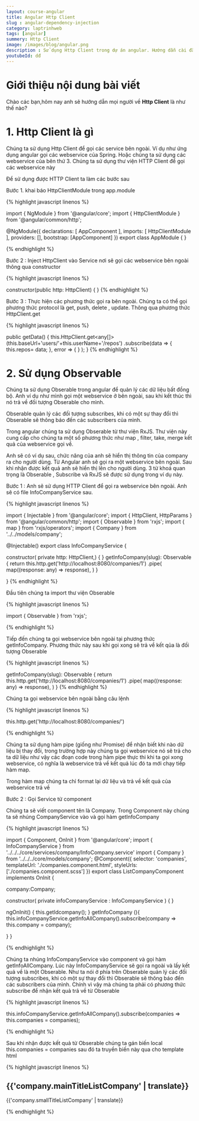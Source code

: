 ```yaml
---
layout: course-angular
title: Angular Http Client  
slug : angular-dependency-injection
category: laptrinhweb
tags: [angular]
summery: Http Client   
image: /images/blog/angular.png
description : Sử dụng Http Client trong dự án angular. Hướng dẫn cài đặt Http Client vào dự án Angular.
youtubeId: dđ
---
```


# **Giới thiệu nội dung bài viết**

Chào các bạn,hôm nay anh sẽ hướng dẫn mọi người về <b>Http Client</b> là như thế nào?

# **1. Http Client là gì**

Chúng ta sử dụng Http Client để gọi các service bên ngoài. Ví dụ như ứng dụng angular gọi các webservice của Spring. Hoặc chúng ta sử dụng các webservice của bên thứ 3. Chúng ta sử dụng thư viện HTTP Client để gọi các webservice này

Để sử dụng được HTTP Client ta làm các bước sau

Bước 1.  khai báo HttpClientModule trong app.module 

{% highlight javascript linenos %}

import { NgModule } from '@angular/core';
import { HttpClientModule } from '@angular/common/http';
 
@NgModule({
    declarations: [
        AppComponent
    ],
    imports: [
        HttpClientModule
    ],
    providers: [],
    bootstrap: [AppComponent]
})
export class AppModule { }

{% endhighlight %} 

Bước 2 : Inject HttpClient vào Service nơi sẽ gọi các webservice bên ngoài thông qua constructor

{% highlight javascript linenos %}

constructor(public http: HttpClient) {
}
{% endhighlight %} 

Bước 3 : Thực hiện các phương thức gọi ra bên ngoài. Chúng ta có thể gọi phương thức protocol là get, push, delete , update. Thông qua phương thức HttpClient.get 

{% highlight javascript linenos %}

public getData() {
  this.HttpClient.get<any[]>(this.baseUrl+'users/'+this.userName+'/repos')
           .subscribe(data => {
               this.repos= data;
           },
           error => {
           }
  );
}
{% endhighlight %}

# **2. Sử dụng Observable**

Chúng ta sử dụng Obserable trong angular để quản lý các dữ liệu bất đồng bộ. Anh ví dụ như mình gọi một webservice ở bên ngoài, sau khi kết thúc thì nó trả về đối tượng Obserable cho mình.

Obserable quản lý các đối tượng subscribes, khi có một sự thay đổi thì Obserable sẽ thông báo đến các subscribers của mình. 

Trong angular chúng ta sử dụng Obserable từ thư viện RxJS. Thư viện này cung cấp cho chúng ta một số phương thức như map , filter, take, merge kết quả của webservice gọi về.

Anh sẽ có ví dụ sau, chức năng của anh sẽ hiển thị thông tin của company ra cho người dùng. Từ Angular anh sẽ gọi ra một webservice bên ngoài. Sau khi nhận được kết quả anh sẽ hiển thị lên cho người dùng. 3 từ khoá quan trọng là Obserable , Subscribe và RxJS sẽ được sử dụng trong ví dụ này.

Bước 1 : Anh sẽ sử dụng HTTP Client để gọi ra webservice bên ngoài. Anh sẽ có file InfoCompanyService sau.

{% highlight javascript linenos %}

import { Injectable } from '@angular/core';
import { HttpClient, HttpParams } from '@angular/common/http';
import { Observable } from 'rxjs';
import { map } from 'rxjs/operators';
import { Company } from '../../models/company';

@Injectable()
export class InfoCompanyService {

  constructor(  private http: HttpClient,) {
  }
  getInfoCompany(slug): Observable<Company> {
    return this.http.get('http://localhost:8080/companies/1')
    .pipe(
      map((response: any) => response),
    )
  }
  
}
{% endhighlight %}

Đầu tiên chúng ta import thư viện Obserable

{% highlight javascript linenos %}

import { Observable } from 'rxjs';

{% endhighlight %}

Tiếp đến chúng ta gọi webservice bên ngoài tại phương thức getInfoCompany. Phương thức này sau khi gọi xong sẽ trả về kết qủa là đối tượng Obserable

{% highlight javascript linenos %}

 getInfoCompany(slug): Observable<Company> {
    return this.http.get('http://localhost:8080/companies/1')
    .pipe(
      map((response: any) => response),
    )
  }
{% endhighlight %}

Chúng ta gọi webservice bên ngoài bằng câu lệnh 

{% highlight javascript linenos %}

this.http.get('http://localhost:8080/companies/')

{% endhighlight %}

Chúng ta sử dụng hàm pipe (giống như Promise) để nhận biết khi nào dữ liệu bị thay đổi, trong trường hợp này chúng ta gọi webservice nó sẽ trả cho ta dữ liệu như vậy các đoạn code trong hàm pipe thực thi khi ta gọi xong webservice, có nghĩa là webservice trả về kết quả lúc đó ta mới chạy tiếp hàm map.

Trong hàm map chúng ta chỉ format lại dữ liệu và trả về kết quả của webservice trả về 

Bước 2 : Gọi Service từ component

Chúng ta sẽ viết component tên là Company. Trong Component này chúng ta sẽ nhúng CompanyService vào và gọi hàm getInfoCompany

{% highlight javascript linenos %}

import { Component, OnInit } from '@angular/core';
import { InfoCompanyService } from '../../../core/services/company/InfoCompany.service'
import { Company } from '../../../core/models/company';
@Component({
  selector: 'companies',
  templateUrl: './companies.component.html',
  styleUrls: ['./companies.component.scss']
})
export class ListCompanyComponent implements OnInit {

  company:Company;

  constructor(
    private infoCompanyService : InfoCompanyService
  ) {
  }

  ngOnInit() {
    this.getIdcompany();
  }
  getInfoCompany (){
    this.infoCompanyService.getInfoAllCompany().subscribe(company => this.company = company);
    
  } 
}

{% endhighlight %}


Chúng ta nhúng InfoCompanyService vào component và gọi hàm getInfoAllCompany. Lúc này InfoCompanyService sẽ gọi ra ngoài và lấy kết quả về là một Obserable. Như ta nói ở phía trên Obserable quản lý các đối tượng subscribes, khi có một sự thay đổi thì Obserable sẽ thông báo đến các subscribers của mình.  Chính vì vậy mà chúng ta phải có phương thức subscribe để nhận kết quả trả về từ Obserable

{% highlight javascript linenos %}

this.infoCompanyService.getInfoAllCompany().subscribe(companies => this.companies = companies);

{% endhighlight %}

Sau khi nhận được kết quả từ Obserable chúng ta gán biến local   this.companies = companies sau đó ta truyền biến này qua cho template html


{% highlight javascript linenos %}

<div class="container-fluid company-container header_area">
    <div class="title-box">
        <h2 class="title-center">{{'company.mainTitleListCompany' | translate}}</h2>
        <p class="description text-center">{{'company.smallTitleListCompany' | translate}}</p>
    </div>
    <div class="row">
        <div class="items-grid">
            <div class="col-xs-12 col-sm-6 col-md-4 col-lg-2" *ngFor="let company of companies">
                <company-item [company]="company"></company-item>
            </div>
        </div>
    </div>
</div>

{% endhighlight %}












